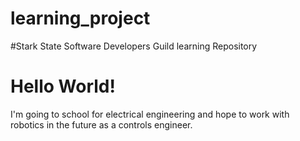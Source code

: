 # learning_project
#Stark State Software Developers Guild learning Repository

<html>
<head>
<title>Less than stellar facts</title>
</head>
<body>

<h1>Hello World!</h1>
<p>I'm going to school for electrical engineering and hope to work with robotics in the future as a controls engineer.</p>

</body>
</html>
